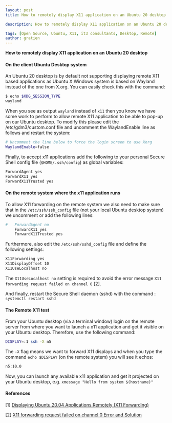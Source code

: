 ```yaml
---
layout: post
title: How to remotely display X11 application on an Ubuntu 20 desktop

description: How to remotely display X11 application on an Ubuntu 20 desktop

tags: [Open Source, Ubuntu, X11, it3 consultants, Desktop, Remote]
author: gratien
---
```


<strong>How to remotely display X11 application on an Ubuntu 20 desktop</strong>

#### On the client Ubuntu Desktop system

An Ubuntu 20 desktop is by default not supporting displaying remote X11 based applications as Ubuntu X Windows system is based on Wayland instead of the one from X.org. You can easily check this with the command:

```bash
$ echo $XDG_SESSION_TYPE
wayland
```

When you see as output `wayland` instead of `x11` then you know we have some work to perform to allow remote X11 application to be able to pop-up on our Ubuntu desktop. To modify this please edit the /etc/gdm3/custom.conf file and uncomment the WaylandEnable line as follows and restart the system:

```bash
# Uncomment the line below to force the login screen to use Xorg
WaylandEnable=false
```

Finally, to accept x11 applications add the following to your personal Secure Shell config file (`$HOME/.ssh/config`) as global variables:

```bash
ForwardAgent yes
ForwardX11 yes
ForwardX11Trusted yes
```

#### On the remote system where the x11 application runs

To allow X11 forwarding on the remote system we also need to make sure that in the `/etc/ssh/ssh_config` file (not your local Ubuntu desktop system) we uncomment or add the following lines:

```bash
#   ForwardAgent no
    ForwardX11 yes
    ForwardX11Trusted yes
```

Furthermore, also edit the `/etc/ssh/sshd_config` file and define the following settings:

```bash
X11Forwarding yes
X11DisplayOffset 10
X11UseLocalhost no
```

The `X11UseLocalhost no` setting is required to avoid the error message `X11 forwarding request failed on channel 0` [2].

And finally, restart the Secure Shell daemon (sshd) with the command : `systemctl restart sshd`

#### The Remote X11 test

From your Ubuntu desktop (via a terminal window) login on the remote server from where you want to launch a x11 application and get it visible on your Ubuntu desktop. Therefore, use the following command:

```bash
DISPLAY=:1 ssh -X n5
```

The `-X` flag means we want to forward X11 displays and when you type the command `echo $DISPLAY` (on the remote system) you will see it echos:

```bash
n5:10.0
```

Now, you can launch any available x11 application and get it projected on your Ubuntu desktop, e.g. `xmessage "Hello from system $(hostname)"`

#### References

[1] [Displaying Ubuntu 20.04 Applications Remotely (X11 Forwarding)](https://www.answertopia.com/ubuntu/displaying-ubuntu-applications-remotely-x11-forwarding/)

[2] [X11 forwarding request failed on channel 0 Error and Solution](https://www.cyberciti.biz/faq/how-to-fix-x11-forwarding-request-failed-on-channel-0/)
